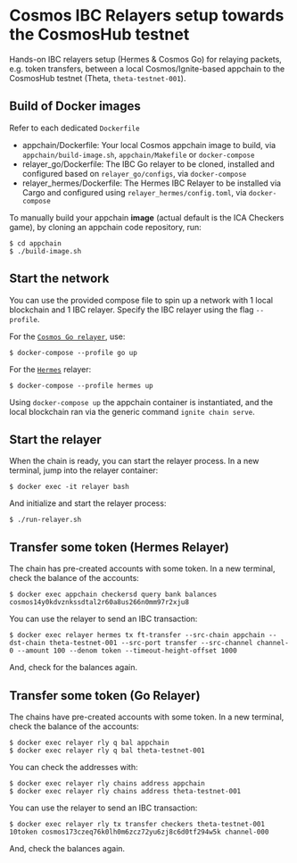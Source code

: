 # Cosmos IBC Relayers setup towards the CosmosHub testnet 
Hands-on IBC relayers setup (Hermes & Cosmos Go) for relaying packets, e.g. token transfers, between a local Cosmos/Ignite-based appchain to the CosmosHub testnet (Theta, `theta-testnet-001`).


## Build of Docker images

Refer to each dedicated `Dockerfile`
* appchain/Dockerfile: Your local Cosmos appchain image to build, via `appchain/build-image.sh`, `appchain/Makefile` or `docker-compose`
* relayer_go/Dockerfile: The IBC Go relayer to be cloned, installed and configured based on `relayer_go/configs`, via `docker-compose`
* relayer_hermes/Dockerfile: The Hermes IBC Relayer to be installed via Cargo and configured using `relayer_hermes/config.toml`, via `docker-compose`

To manually build your appchain **image** (actual default is the ICA Checkers game), by cloning an appchain code repository, run:

```
$ cd appchain
$ ./build-image.sh
```


## Start the network

You can use the provided compose file to spin up a network with 1 local blockchain and 1 IBC relayer. Specify the IBC relayer using the flag `--profile`. 

For the [`Cosmos Go relayer`](https://github.com/cosmos/relayer), use:

```
$ docker-compose --profile go up

```

For the [`Hermes`](https://github.com/informalsystems/hermes) relayer:

```
$ docker-compose --profile hermes up
```

Using `docker-compose up` the appchain container is instantiated, and the local blockchain ran via the generic command `ignite chain serve`.


## Start the relayer

When the chain is ready, you can start the relayer process. In a new terminal, jump into the relayer container:

```
$ docker exec -it relayer bash
```

And initialize and start the relayer process:

```
$ ./run-relayer.sh 
```

## Transfer some token (Hermes Relayer)

The chain has pre-created accounts with some token. In a new terminal, check the balance of the accounts:

```
$ docker exec appchain checkersd query bank balances cosmos14y0kdvznkssdtal2r60a8us266n0mm97r2xju8
```

You can use the relayer to send an IBC transaction:

```
$ docker exec relayer hermes tx ft-transfer --src-chain appchain --dst-chain theta-testnet-001 --src-port transfer --src-channel channel-0 --amount 100 --denom token --timeout-height-offset 1000
```

And, check for the balances again. 

## Transfer some token (Go Relayer)

The chains have pre-created accounts with some token. In a new terminal, check the balance of the accounts:

```
$ docker exec relayer rly q bal appchain
$ docker exec relayer rly q bal theta-testnet-001
```

You can check the addresses with:

```
$ docker exec relayer rly chains address appchain
$ docker exec relayer rly chains address theta-testnet-001
```

You can use the relayer to send an IBC transaction:

```
$ docker exec relayer rly tx transfer checkers theta-testnet-001 10token cosmos173czeq76k0lh0m6zcz72yu6zj8c6d0tf294w5k channel-000
```

And, check the balances again. 
